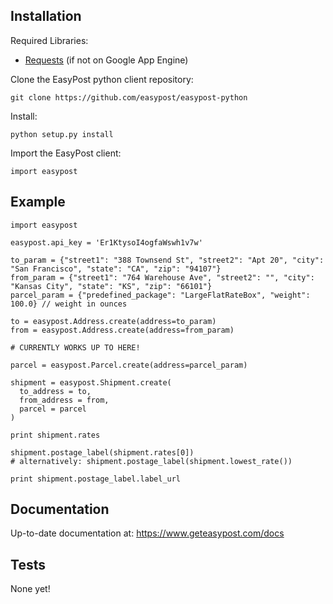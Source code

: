 Installation
------------------

Required Libraries:
- [Requests](http://docs.python-requests.org/en/latest/) (if not on Google App Engine)

Clone the EasyPost python client repository:

    git clone https://github.com/easypost/easypost-python

Install:
    
    python setup.py install

Import the EasyPost client:

    import easypost

Example
----------------

    import easypost

    easypost.api_key = 'Er1KtysoI4ogfaWswh1v7w'

    to_param = {"street1": "388 Townsend St", "street2": "Apt 20", "city": "San Francisco", "state": "CA", "zip": "94107"}
    from_param = {"street1": "764 Warehouse Ave", "street2": "", "city": "Kansas City", "state": "KS", "zip": "66101"}
    parcel_param = {"predefined_package": "LargeFlatRateBox", "weight": 100.0} // weight in ounces

    to = easypost.Address.create(address=to_param)
    from = easypost.Address.create(address=from_param)

    # CURRENTLY WORKS UP TO HERE!

    parcel = easypost.Parcel.create(address=parcel_param)

    shipment = easypost.Shipment.create(
      to_address = to,
      from_address = from,
      parcel = parcel
    )

    print shipment.rates
    
    shipment.postage_label(shipment.rates[0])
    # alternatively: shipment.postage_label(shipment.lowest_rate())

    print shipment.postage_label.label_url

Documentation
--------------------

Up-to-date documentation at: https://www.geteasypost.com/docs

Tests
--------------------
None yet!
